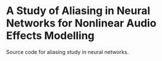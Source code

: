 # A Study of Aliasing in Neural Networks for Nonlinear Audio Effects Modelling

Source code for aliasing study in neural networks. 
